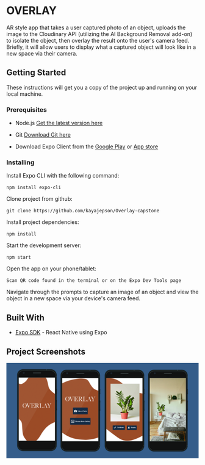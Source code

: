 
# OVERLAY

AR style app that takes a user captured photo of an object, uploads the image to the Cloudinary API (utilizing the AI Background Removal add-on) to isolate the object, then overlay the result onto the user's camera feed. Briefly, it will allow users to display what a captured object will look like in a new space via their camera.

## Getting Started

These instructions will get you a copy of the project up and running on your local machine.

### Prerequisites
* Node.js [Get the latest version here](https://nodejs.org/en/)
* Git [Download Git here](https://git-scm.com/)

* Download Expo Client from the [Google Play](https://play.google.com/store/apps/details?id=host.exp.exponent&referrer=www) or [App store](https://itunes.apple.com/app/apple-store/id982107779)

### Installing

Install Expo CLI with the following command:

```
npm install expo-cli
```

Clone project from github:

```
git clone https://github.com/kayajepson/Overlay-capstone
```
Install project dependencies:

```
npm install
```
Start the development server:

```
npm start
```

Open the app on your phone/tablet:

```
Scan QR code found in the terminal or on the Expo Dev Tools page
```

Navigate through the prompts to capture an image of an object and view the object in a new space via your device's camera feed.

## Built With

* [Expo SDK](https://docs.expo.io/versions/latest/) - React Native using Expo

## Project Screenshots

![current progress image](./assets/mockup_sm.jpg)
